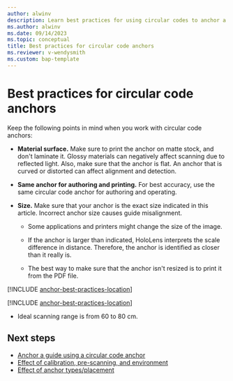```yaml
---
author: alwinv
description: Learn best practices for using circular codes to anchor a guide in Dynamics 365 Guides
ms.author: alwinv
ms.date: 09/14/2023
ms.topic: conceptual
title: Best practices for circular code anchors
ms.reviewer: v-wendysmith
ms.custom: bap-template
---
```


# Best practices for circular code anchors

Keep the following points in mind when you work with circular code anchors:

- **Material surface.** Make sure to print the anchor on matte stock, and don't laminate it. Glossy materials can negatively affect scanning due to reflected light. Also, make sure that the anchor is flat. An anchor that is curved or distorted can affect alignment and detection.

- **Same anchor for authoring and printing.** For best accuracy, use the same circular code anchor for authoring and operating.

- **Size.** Make sure that your anchor is the exact size indicated in this article. Incorrect anchor size causes guide misalignment.

  - Some applications and printers might change the size of the image.

  - If the anchor is larger than indicated, HoloLens interprets the scale difference in distance. Therefore, the anchor is identified as closer than it really is.

  - The best way to make sure that the anchor isn't resized is to print it from the PDF file.

[!INCLUDE [anchor-best-practices-location](../includes/anchor-best-practices-location.md)]

[!INCLUDE [anchor-best-practices-location](../includes/anchor-best-practices-location.md)]

  - Ideal scanning range is from 60 to 80 cm.

## Next steps

- [Anchor a guide using a circular code anchor](pc-app-anchor-circular-code.md)
- [Effect of calibration, pre-scanning, and environment](pc-app-anchor-improve-hologram-precision.md)
- [Effect of anchor types/placement](pc-app-anchor-types-placement-precision.md)